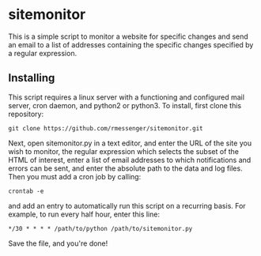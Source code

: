 # sitemonitor

This is a simple script to monitor a website for specific changes and
send an email to a list of addresses containing the specific changes
specified by a regular expression.

## Installing
This script requires a linux server with a functioning and configured mail
server, cron daemon, and python2 or python3. To install, first clone this 
repository:

```git clone https://github.com/rmessenger/sitemonitor.git```

Next, open sitemonitor.py in a text editor, and enter the URL of the site
you wish to monitor, the regular expression which selects the subset
of the HTML of interest, enter a list of email addresses to which
notifications and errors can be sent, and enter the absolute path to
the data and log files. Then you must add a cron job by
calling:

```crontab -e```

and add an entry to automatically run this script on a recurring basis.
For example, to run every half hour, enter this line:

```*/30 * * * * /path/to/python /path/to/sitemonitor.py```

Save the file, and you're done!
